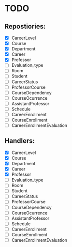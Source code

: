 # TODO
## Repostiories:
- [x]   CareerLevel
- [x]   Course
- [x]   Department
- [x]   Career
- [x]   Professor
- [ ]   Evaluation_type
- [ ]   Room
- [ ]   Student
- [ ]   CareerStatus
- [ ]   ProfessorCourse
- [ ]   CourseDependency
- [ ]   CourseOcurrence
- [ ]   AssistantProfessor
- [ ]   Schedule
- [ ]   CareerEnrollment
- [ ]   CourseEnrollment
- [ ]   CareerEnrollmentEvaluation
## Handlers:
- [x]   CareerLevel
- [x]   Course
- [x]   Department
- [x]   Career
- [x]   Professor
- [ ]   Evaluation_type
- [ ]   Room
- [ ]   Student
- [ ]   CareerStatus
- [ ]   ProfessorCourse
- [ ]   CourseDependency
- [ ]   CourseOcurrence
- [ ]   AssistantProfessor
- [ ]   Schedule
- [ ]   CareerEnrollment
- [ ]   CourseEnrollment
- [ ]   CareerEnrollmentEvaluation
